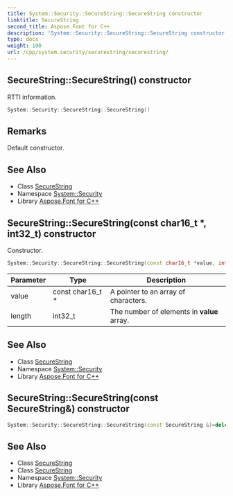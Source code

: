 ```yaml
---
title: System::Security::SecureString::SecureString constructor
linktitle: SecureString
second_title: Aspose.Font for C++
description: 'System::Security::SecureString::SecureString constructor. RTTI information in C++.'
type: docs
weight: 100
url: /cpp/system.security/securestring/securestring/
---
```

## SecureString::SecureString() constructor


RTTI information.

```cpp
System::Security::SecureString::SecureString()
```

## Remarks


Default constructor. 
## See Also

* Class [SecureString](../)
* Namespace [System::Security](../../)
* Library [Aspose.Font for C++](../../../)
## SecureString::SecureString(const char16_t *, int32_t) constructor


Constructor.

```cpp
System::Security::SecureString::SecureString(const char16_t *value, int32_t length)
```


| Parameter | Type | Description |
| --- | --- | --- |
| value | const char16_t * | A pointer to an array of characters. |
| length | int32_t | The number of elements in **value** array. |

## See Also

* Class [SecureString](../)
* Namespace [System::Security](../../)
* Library [Aspose.Font for C++](../../../)
## SecureString::SecureString(const SecureString\&) constructor




```cpp
System::Security::SecureString::SecureString(const SecureString &)=delete
```

## See Also

* Class [SecureString](../)
* Class [SecureString](../)
* Namespace [System::Security](../../)
* Library [Aspose.Font for C++](../../../)
